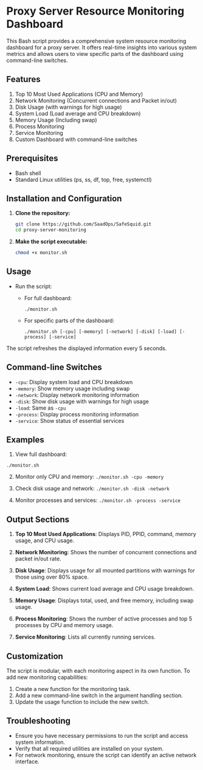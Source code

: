 # Proxy Server Resource Monitoring Dashboard

This Bash script provides a comprehensive system resource monitoring dashboard for a proxy server. It offers real-time insights into various system metrics and allows users to view specific parts of the dashboard using command-line switches.

## Features

1. Top 10 Most Used Applications (CPU and Memory)
2. Network Monitoring (Concurrent connections and Packet in/out)
3. Disk Usage (with warnings for high usage)
4. System Load (Load average and CPU breakdown)
5. Memory Usage (Including swap)
6. Process Monitoring
7. Service Monitoring
8. Custom Dashboard with command-line switches

## Prerequisites

- Bash shell
- Standard Linux utilities (ps, ss, df, top, free, systemctl)

## Installation and Configuration

1. **Clone the repository:**
   ```bash
   git clone https://github.com/SaadOps/SafeSquid.git
   cd proxy-server-monitoring
   ```

2. **Make the script executable:**
   ```bash
   chmod +x monitor.sh
   ```

## Usage

- Run the script:

  - For full dashboard:
    ```
    ./monitor.sh
    ```

  - For specific parts of the dashboard:
    ```
    ./monitor.sh [-cpu] [-memory] [-network] [-disk] [-load] [-process] [-service]
    ```

The script refreshes the displayed information every 5 seconds.

## Command-line Switches

- `-cpu`: Display system load and CPU breakdown
- `-memory`: Show memory usage including swap
- `-network`: Display network monitoring information
- `-disk`: Show disk usage with warnings for high usage
- `-load`: Same as `-cpu`
- `-process`: Display process monitoring information
- `-service`: Show status of essential services

## Examples

1. View full dashboard:

`./monitor.sh`  

2. Monitor only CPU and memory:
`./monitor.sh -cpu -memory`


3. Check disk usage and network:
`./monitor.sh -disk -network`

4. Monitor processes and services:
`./monitor.sh -process -service`

## Output Sections

1. **Top 10 Most Used Applications**: Displays PID, PPID, command, memory usage, and CPU usage.

2. **Network Monitoring**: Shows the number of concurrent connections and packet in/out rate.

3. **Disk Usage**: Displays usage for all mounted partitions with warnings for those using over 80% space.

4. **System Load**: Shows current load average and CPU usage breakdown.

5. **Memory Usage**: Displays total, used, and free memory, including swap usage.

6. **Process Monitoring**: Shows the number of active processes and top 5 processes by CPU and memory usage.

7. **Service Monitoring**: Lists all currently running services.

## Customization

The script is modular, with each monitoring aspect in its own function. To add new monitoring capabilities:

1. Create a new function for the monitoring task.
2. Add a new command-line switch in the argument handling section.
3. Update the usage function to include the new switch.

## Troubleshooting

- Ensure you have necessary permissions to run the script and access system information.
- Verify that all required utilities are installed on your system.
- For network monitoring, ensure the script can identify an active network interface.

